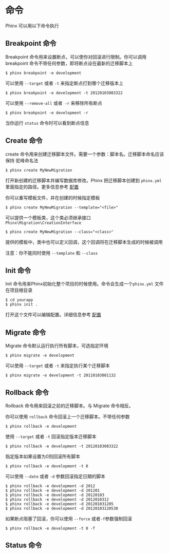 # 命令

Phinx 可以用以下命令执行

## Breakpoint 命令

Breakpoint 命令用来设置断点，可以使你对回滚进行限制。你可以调用 breakpoint 命令不带任何参数，即将断点设在最新的迁移脚本上

```
$ phinx breakpoint -e development
```

可以使用 `--target` 或者 `-t` 来指定断点打到哪个迁移版本上

```
$ phinx breakpoint -e development -t 20120103083322
```

可以使用 `--remove-all` 或者` -r` 来移除所有断点

```
$ phinx breakpoint -e development -r
```

当你运行 `status` 命令时可以看到断点信息

## Create 命令

create 命令用来创建迁移脚本文件。需要一个参数：脚本名。迁移脚本命名应该保持 驼峰命名法

```
$ phinx create MyNewMigration
```

打开新创建的迁移脚本并编写数据库修改。Phinx 把迁移脚本创建到 `phinx.yml` 里面指定的路径。更多信息参考 [配置](/configuration.md)

你可以重写模板文件，并在创建的时候指定模板

```
$ phinx create MyNewMigration --template="<file>"
```

可以提供一个模板类，这个类必须继承接口 `Phinx\Migration\CreationInterface`

```
$ phinx create MyNewMigration --class="<class>"
```

提供的模板中，类中也可以定义回调，这个回调将在迁移脚本生成的时候被调用

注意：你不能同时使用 `--template` 和 `--class`

## Init 命令

Init 命令用来Phinx初始化整个项目的时候使用。命令会生成一个`phinx.yml` 文件在项目根目录

```
$ cd yourapp
$ phinx init .
```

打开这个文件可以编辑配置。详细信息参考 [配置](/configuration.md)

## Migrate 命令

Migrate 命令默认运行执行所有脚本，可选指定环境

```
$ phinx migrate -e development
```

可以使用 `--target` 或者 `-t` 来指定执行某个迁移脚本

```
$ phinx migrate -e development -t 20110103081132
```

## Rollback 命令

Rollback 命令用来回滚之前的迁移脚本。与 Migrate 命令相反。

你可以使用 `rollback` 命令回滚上一个迁移脚本。不带任何参数

```
$ phinx rollback -e development
```

使用 `--target` 或者 `-t` 回滚指定版本迁移脚本

```
$ phinx rollback -e development -t 20120103083322
```

指定版本如果设置为0则回滚所有脚本

```
$ phinx rollback -e development -t 0
```

可以使用 `--date` 或者 `-d` 参数回滚指定日期的脚本

```
$ phinx rollback -e development -d 2012
$ phinx rollback -e development -d 201201
$ phinx rollback -e development -d 20120103
$ phinx rollback -e development -d 2012010312
$ phinx rollback -e development -d 201201031205
$ phinx rollback -e development -d 20120103120530
```

如果断点阻塞了回滚，你可以使用 `--force` 或者` -f `参数强制回滚

```
$ phinx rollback -e development -t 0 -f
```

## Status 命令











